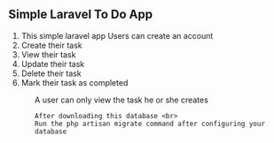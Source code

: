 <h2>Simple Laravel To Do App</h2>

<p>
    <ol>
        <li>This simple laravel app Users can create an account</li>
        <li>Create their task</li>
        <li>View their task</li>
        <li>Update their task</li>
        <li>Delete their task</li>
        <li>Mark their task as completed</li>
    <ol>
    <p>A user can only view the task he or she creates</p>

    After downloading this database <br>
    Run the php artisan migrate command after configuring your database
</p>